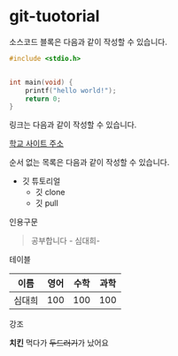 # git-tuotorial

소스코드 블록은 다음과 같이 작성할 수 있습니다.

```c
#include <stdio.h>


int main(void) {
    printf("hello world!");
    return 0;
}
```

링크는 다음과 같이 작성할 수 있습니다.

[학교 사이트 주소](https://portal.sungshin.ac.kr/portal/ssu/menu/notice/ssuboard02?cmd=READ&boardId=ssuboard02&bltnNo=11652753077487)

순서 없는 목록은 다음과 같이 작성할 수 있습니다.
* 깃 튜토리얼
  * 깃 clone
  * 깃 pull


인용구문

>공부합니다 - 심대희-


테이블


이름|영어|수학|과학
---|---|---|---|
심대희|100|100|100


강조

**치킨** 먹다가 ~~두드러기~~가 났어요
